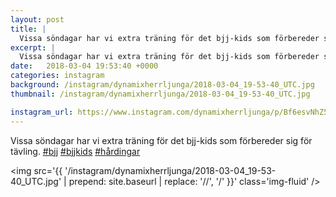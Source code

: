 ```yaml
---
layout: post
title: |
  Vissa söndagar har vi extra träning för det bjj-kids som förbereder sig för tävling
excerpt: |
  Vissa söndagar har vi extra träning för det bjj-kids som förbereder sig för tävling.   
date:   2018-03-04 19:53:40 +0000
categories: instagram
background: /instagram/dynamixherrljunga/2018-03-04_19-53-40_UTC.jpg
thumbnail: /instagram/dynamixherrljunga/2018-03-04_19-53-40_UTC.jpg

instagram_url: https://www.instagram.com/dynamixherrljunga/p/Bf6esvNhZ56
---
```

Vissa söndagar har vi extra träning för det bjj-kids som förbereder sig för tävling. [#bjj](https://www.instagram.com/explore/tags/bjj/) [#bjjkids](https://www.instagram.com/explore/tags/bjjkids/) [#hårdingar](https://www.instagram.com/explore/tags/hårdingar/)



<img src='{{ '/instagram/dynamixherrljunga/2018-03-04_19-53-40_UTC.jpg' | prepend: site.baseurl | replace: '//', '/' }}' class='img-fluid' />
